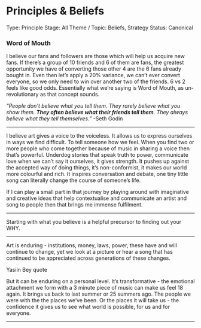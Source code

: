 # Principles & Beliefs

Type: Principle
Stage: All
Theme / Topic: Beliefs, Strategy
Status: Canonical

### Word of Mouth

I believe our fans and followers are those which will help us acquire new fans. If there’s a group of 10 friends and 6 of them are fans, the greatest opportunity we have of converting those other 4 are the 6 fans already bought in. Even then let’s apply a 20% variance, we can’t ever convert everyone, so we only need to win over another two of the friends. 6 vs 2 feels like good odds. Essentially what we’re saying is Word of Mouth, as un-revolutionary as that concept sounds. 

*“People don't believe what you tell them. They rarely believe what you show them. **They often believe what their friends tell them**. They always believe what they tell themselves.”* -Seth Godin

---

I believe art gives a voice to the voiceless. It allows us to express ourselves in ways we find difficult. To tell someone how we feel. When you find two or more people who come together because of music in sharing a voice then that’s powerful. Underdog stories that speak truth to power, communicate love when we can’t say it ourselves, it gives strength. It pushes up against the accepted way of doing things, it’s non-conformist, it makes our world more colourful and rich. It inspires conversation and debate, one tiny little song can literally change the course of someone’s life. 

If I can play a small part in that journey by playing around with imaginative and creative ideas that help contextualise and communicate an artist and song to people then that brings me immense fulfilment. 

---

Starting with what you believe is a helpful precursor to finding out your WHY. 

---

Art is enduring - institutions, money, laws, power, these have and will continue to change, yet we look at a picture or hear a song that has continued to be appreciated across generations of these changes. 

Yasiin Bey quote 

But it can be enduring on a personal level. It’s transformative - the emotional attachment we form with a 3 minute piece of music can make us feel 18 again. It brings us back to last summer or 25 summers ago. The people we were with the the places we’ve been. Or the places it will take us - the confidence it gives us to see what world is possible, for us and for everyone. 

---